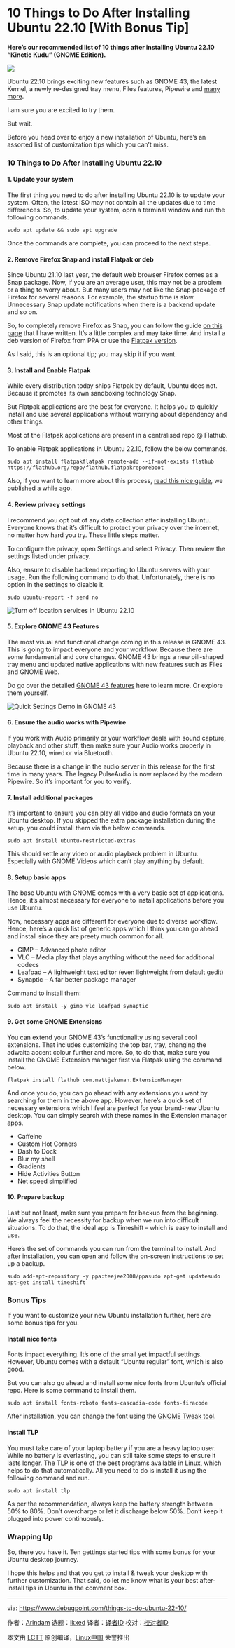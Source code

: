 [#]: subject: "10 Things to Do After Installing Ubuntu 22.10 [With Bonus Tip]"
[#]: via: "https://www.debugpoint.com/things-to-do-ubuntu-22-10/"
[#]: author: "Arindam https://www.debugpoint.com/author/admin1/"
[#]: collector: "lkxed"
[#]: translator: " "
[#]: reviewer: " "
[#]: publisher: " "
[#]: url: " "

10 Things to Do After Installing Ubuntu 22.10 [With Bonus Tip]
======

**Here’s our recommended list of 10 things after installing Ubuntu 22.10 “Kinetic Kudu” (GNOME Edition).**

![][1]

Ubuntu 22.10 brings exciting new features such as GNOME 43, the latest Kernel, a newly re-designed tray menu, Files features, Pipewire and [many more][2].

I am sure you are excited to try them.

But wait.

Before you head over to enjoy a new installation of Ubuntu, here’s an assorted list of customization tips which you can’t miss.

### 10 Things to Do After Installing Ubuntu 22.10

#### 1. Update your system

The first thing you need to do after installing Ubuntu 22.10 is to update your system. Often, the latest ISO may not contain all the updates due to time differences. So, to update your system, oprn a terminal window and run the following commands.

```
sudo apt update && sudo apt upgrade
```

Once the commands are complete, you can proceed to the next steps.

#### 2. Remove Firefox Snap and install Flatpak or deb

Since Ubuntu 21.10 last year, the default web browser Firefox comes as a Snap package. Now, if you are an average user, this may not be a problem or a thing to worry about. But many users may not like the Snap package of Firefox for several reasons. For example, the startup time is slow. Unnecessary Snap update notifications when there is a backend update and so on.

So, to completely remove Firefox as Snap, you can follow the guide [on this page][3] that I have written. It’s a little complex and may take time. And install a deb version of Firefox from PPA or use the [Flatpak version][4].

As I said, this is an optional tip; you may skip it if you want.

#### 3. Install and Enable Flatpak

While every distribution today ships Flatpak by default, Ubuntu does not. Because it promotes its own sandboxing technology Snap.

But Flatpak applications are the best for everyone. It helps you to quickly install and use several applications without worrying about dependency and other things.

Most of the Flatpak applications are present in a centralised repo @ Flathub.

To enable Flatpak applications in Ubuntu 22.10, follow the below commands.

```
sudo apt install flatpakflatpak remote-add --if-not-exists flathub https://flathub.org/repo/flathub.flatpakreporeboot
```

Also, if you want to learn more about this process, [read this nice guide][5], we published a while ago.

#### 4. Review privacy settings

I recommend you opt out of any data collection after installing Ubuntu. Everyone knows that it’s difficult to protect your privacy over the internet, no matter how hard you try. These little steps matter.

To configure the privacy, open Settings and select Privacy. Then review the settings listed under privacy.

Also, ensure to disable backend reporting to Ubuntu servers with your usage. Run the following command to do that. Unfortunately, there is no option in the settings to disable it.

```
sudo ubuntu-report -f send no
```

![Turn off location services in Ubuntu 22.10][6]

#### 5. Explore GNOME 43 Features

The most visual and functional change coming in this release is GNOME 43. This is going to impact everyone and your workflow. Because there are some fundamental and core changes. GNOME 43 brings a new pill-shaped tray menu and updated native applications with new features such as Files and GNOME Web.

Do go over the detailed [GNOME 43 features][7] here to learn more. Or explore them yourself.

![Quick Settings Demo in GNOME 43][8]

#### 6. Ensure the audio works with Pipewire

If you work with Audio primarily or your workflow deals with sound capture, playback and other stuff, then make sure your Audio works properly in Ubuntu 22.10, wired or via Bluetooth.

Because there is a change in the audio server in this release for the first time in many years. The legacy PulseAudio is now replaced by the modern Pipewire. So it’s important for you to verify.

#### 7. Install additional packages

It’s important to ensure you can play all video and audio formats on your Ubuntu desktop. If you skipped the extra package installation during the setup, you could install them via the below commands.

```
sudo apt install ubuntu-restricted-extras
```

This should settle any video or audio playback problem in Ubuntu. Especially with GNOME Videos which can’t play anything by default.

#### 8. Setup basic apps

The base Ubuntu with GNOME comes with a very basic set of applications. Hence, it’s almost necessary for everyone to install applications before you use Ubuntu.

Now, necessary apps are different for everyone due to diverse workflow. Hence, here’s a quick list of generic apps which I think you can go ahead and install since they are preety much common for all.

- GIMP – Advanced photo editor
- VLC – Media play that plays anything without the need for additional codecs
- Leafpad – A lightweight text editor (even lightweight from default gedit)
- Synaptic – A far better package manager

Command to install them:

```
sudo apt install -y gimp vlc leafpad synaptic
```

#### 9. Get some GNOME Extensions

You can extend your GNOME 43’s functionality using several cool extensions. That includes customizing the top bar, tray, changing the adwaita accent colour further and more. So, to do that, make sure you install the GNOME Extension manager first via Flatpak using the command below.

```
flatpak install flathub com.mattjakeman.ExtensionManager
```

And once you do, you can go ahead with any extensions you want by searching for them in the above app. However, here’s a quick set of necessary extensions which I feel are perfect for your brand-new Ubuntu desktop. You can simply search with these names in the Extension manager apps.

- Caffeine
- Custom Hot Corners
- Dash to Dock
- Blur my shell
- Gradients
- Hide Activities Button
- Net speed simplified

#### 10. Prepare backup

Last but not least, make sure you prepare for backup from the beginning. We always feel the necessity for backup when we run into difficult situations. To do that, the ideal app is Timeshift – which is easy to install and use.

Here’s the set of commands you can run from the terminal to install. And after installation, you can open and follow the on-screen instructions to set up a backup.

```
sudo add-apt-repository -y ppa:teejee2008/ppasudo apt-get updatesudo apt-get install timeshift
```

### Bonus Tips

If you want to customize your new Ubuntu installation further, here are some bonus tips for you.

#### Install nice fonts

Fonts impact everything. It’s one of the small yet impactful settings. However, Ubuntu comes with a default “Ubuntu regular” font, which is also good.

But you can also go ahead and install some nice fonts from Ubuntu’s official repo. Here is some command to install them.

```
sudo apt install fonts-roboto fonts-cascadia-code fonts-firacode
```

After installation, you can change the font using the [GNOME Tweak tool][9].

#### Install TLP

You must take care of your laptop battery if you are a heavy laptop user. While no battery is everlasting, you can still take some steps to ensure it lasts longer. The TLP is one of the best programs available in Linux, which helps to do that automatically. All you need to do is install it using the following command and run.

```
sudo apt install tlp
```

As per the recommendation, always keep the battery strength between 50% to 80%. Don’t overcharge or let it discharge below 50%. Don’t keep it plugged into power continuously.

### Wrapping Up

So, there you have it. Ten gettings started tips with some bonus for your Ubuntu desktop journey.

I hope this helps and that you get to install & tweak your desktop with further customization. That said, do let me know what is your best after-install tips in Ubuntu in the comment box.

--------------------------------------------------------------------------------

via: https://www.debugpoint.com/things-to-do-ubuntu-22-10/

作者：[Arindam][a]
选题：[lkxed][b]
译者：[译者ID](https://github.com/译者ID)
校对：[校对者ID](https://github.com/校对者ID)

本文由 [LCTT](https://github.com/LCTT/TranslateProject) 原创编译，[Linux中国](https://linux.cn/) 荣誉推出

[a]: https://www.debugpoint.com/author/admin1/
[b]: https://github.com/lkxed
[1]: https://www.debugpoint.com/wp-content/uploads/2022/10/u2210-things-hd-1024x576.jpg
[2]: https://www.debugpoint.com/ubuntu-22-10/
[3]: https://www.debugpoint.com/remove-firefox-snap-ubuntu/
[4]: https://flathub.org/apps/details/org.mozilla.firefox
[5]: https://www.debugpoint.com/how-to-install-flatpak-apps-ubuntu-linux/
[6]: https://www.debugpoint.com/wp-content/uploads/2022/10/Turn-off-location-services-in-Ubuntu-22.10.jpg
[7]: https://www.debugpoint.com/gnome-43/
[8]: https://www.debugpoint.com/wp-content/uploads/2022/08/Quick-Settings-Demo-in-GNOME-43.gif
[9]: https://www.debugpoint.com/customize-your-ubuntu-desktop-using-gnome-tweak/
